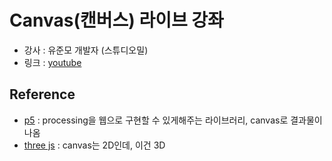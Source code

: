 # Canvas(캔버스) 라이브 강좌
- 강사 : 유준모 개발자 (스튜디오밀)
- 링크 : [youtube](https://www.youtube.com/playlist?list=PLe9WXHRkq9p2Yl0z2zskv-FhP5sinISTc)

## Reference
- [p5](https://p5js.org/) : processing을 웹으로 구현할 수 있게해주는 라이브러리, canvas로 결과물이 나옴
- [three js](https://threejs.org/) : canvas는 2D인데, 이건 3D